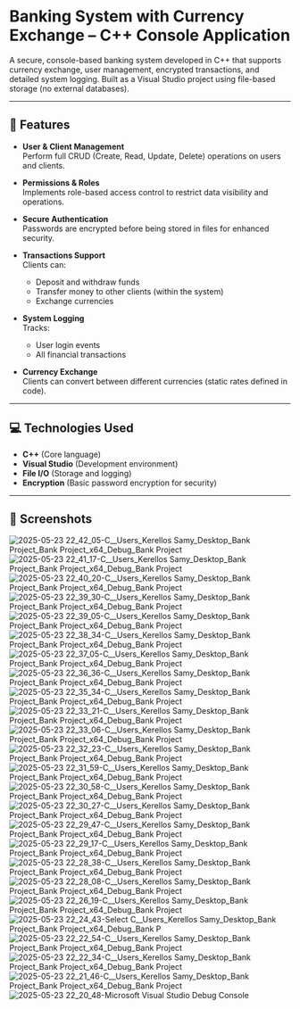 # Banking System with Currency Exchange – C++ Console Application

A secure, console-based banking system developed in C++ that supports currency exchange, user management, encrypted transactions, and detailed system logging. Built as a Visual Studio project using file-based storage (no external databases).

---

## 🔧 Features

- **User & Client Management**  
  Perform full CRUD (Create, Read, Update, Delete) operations on users and clients.

- **Permissions & Roles**  
  Implements role-based access control to restrict data visibility and operations.

- **Secure Authentication**  
  Passwords are encrypted before being stored in files for enhanced security.

- **Transactions Support**  
  Clients can:
  - Deposit and withdraw funds
  - Transfer money to other clients (within the system)
  - Exchange currencies

- **System Logging**  
  Tracks:
  - User login events
  - All financial transactions

- **Currency Exchange**  
  Clients can convert between different currencies (static rates defined in code).

---

## 💻 Technologies Used

- **C++** (Core language)
- **Visual Studio** (Development environment)
- **File I/O** (Storage and logging)
- **Encryption** (Basic password encryption for security)

---

## 📁 Screenshots

![2025-05-23 22_42_05-C__Users_Kerellos Samy_Desktop_Bank Project_Bank Project_x64_Debug_Bank Project](https://github.com/user-attachments/assets/8414bf0e-05e0-4c36-9b3c-665c715eda2c)
![2025-05-23 22_41_17-C__Users_Kerellos Samy_Desktop_Bank Project_Bank Project_x64_Debug_Bank Project](https://github.com/user-attachments/assets/80e2907a-4177-4a1b-966c-78541eb56d2b)
![2025-05-23 22_40_20-C__Users_Kerellos Samy_Desktop_Bank Project_Bank Project_x64_Debug_Bank Project](https://github.com/user-attachments/assets/aef547e0-a1ee-4964-afc4-16c3b5c89267)
![2025-05-23 22_39_30-C__Users_Kerellos Samy_Desktop_Bank Project_Bank Project_x64_Debug_Bank Project](https://github.com/user-attachments/assets/8408db3b-8432-4332-91e2-7dcb007ad311)
![2025-05-23 22_39_05-C__Users_Kerellos Samy_Desktop_Bank Project_Bank Project_x64_Debug_Bank Project](https://github.com/user-attachments/assets/a34363b5-d731-44bd-aed7-f1941884c550)
![2025-05-23 22_38_34-C__Users_Kerellos Samy_Desktop_Bank Project_Bank Project_x64_Debug_Bank Project](https://github.com/user-attachments/assets/ec681e76-64a9-40ba-87fd-3493341c9120)
![2025-05-23 22_37_05-C__Users_Kerellos Samy_Desktop_Bank Project_Bank Project_x64_Debug_Bank Project](https://github.com/user-attachments/assets/8ea75f93-049e-4a47-a889-adf8a1312d44)
![2025-05-23 22_36_36-C__Users_Kerellos Samy_Desktop_Bank Project_Bank Project_x64_Debug_Bank Project](https://github.com/user-attachments/assets/16277d5d-d786-4039-aaf3-bacea5e05cce)
![2025-05-23 22_35_34-C__Users_Kerellos Samy_Desktop_Bank Project_Bank Project_x64_Debug_Bank Project](https://github.com/user-attachments/assets/b87b110b-67f1-435f-9d03-10ffd701a65f)
![2025-05-23 22_33_21-C__Users_Kerellos Samy_Desktop_Bank Project_Bank Project_x64_Debug_Bank Project](https://github.com/user-attachments/assets/4f90e980-bd6e-4bdd-b7ea-66faf73cb801)
![2025-05-23 22_33_06-C__Users_Kerellos Samy_Desktop_Bank Project_Bank Project_x64_Debug_Bank Project](https://github.com/user-attachments/assets/00b649bf-4d38-4b3a-92dd-ea610c66e6e3)
![2025-05-23 22_32_23-C__Users_Kerellos Samy_Desktop_Bank Project_Bank Project_x64_Debug_Bank Project](https://github.com/user-attachments/assets/e8cd6d4c-7ebd-49ab-9cb2-53b23ad29662)
![2025-05-23 22_31_59-C__Users_Kerellos Samy_Desktop_Bank Project_Bank Project_x64_Debug_Bank Project](https://github.com/user-attachments/assets/3966c859-b888-4f8e-8f58-4a045edff799)
![2025-05-23 22_30_58-C__Users_Kerellos Samy_Desktop_Bank Project_Bank Project_x64_Debug_Bank Project](https://github.com/user-attachments/assets/eb5ec541-7c82-4134-8310-4775ac626304)
![2025-05-23 22_30_27-C__Users_Kerellos Samy_Desktop_Bank Project_Bank Project_x64_Debug_Bank Project](https://github.com/user-attachments/assets/5384f713-292e-4965-8904-329238dbe9f6)
![2025-05-23 22_29_47-C__Users_Kerellos Samy_Desktop_Bank Project_Bank Project_x64_Debug_Bank Project](https://github.com/user-attachments/assets/3efa4a69-ad17-4a85-88bb-fcc694a558a7)
![2025-05-23 22_29_17-C__Users_Kerellos Samy_Desktop_Bank Project_Bank Project_x64_Debug_Bank Project](https://github.com/user-attachments/assets/2a785468-f515-4b30-9b5a-22555bfe3ffc)
![2025-05-23 22_28_38-C__Users_Kerellos Samy_Desktop_Bank Project_Bank Project_x64_Debug_Bank Project](https://github.com/user-attachments/assets/33115155-a962-4250-afa6-87b510044c21)
![2025-05-23 22_28_08-C__Users_Kerellos Samy_Desktop_Bank Project_Bank Project_x64_Debug_Bank Project](https://github.com/user-attachments/assets/97286bfe-39ec-488b-be7f-5ebed265bb97)
![2025-05-23 22_26_19-C__Users_Kerellos Samy_Desktop_Bank Project_Bank Project_x64_Debug_Bank Project](https://github.com/user-attachments/assets/cd6d7635-77b4-48b1-be64-d20456295790)
![2025-05-23 22_24_43-Select C__Users_Kerellos Samy_Desktop_Bank Project_Bank Project_x64_Debug_Bank P](https://github.com/user-attachments/assets/a5d6e68f-9a8a-4598-971d-6d9589883f4c)
![2025-05-23 22_22_54-C__Users_Kerellos Samy_Desktop_Bank Project_Bank Project_x64_Debug_Bank Project](https://github.com/user-attachments/assets/fe1c3186-1beb-454a-a556-0acf5d664e53)
![2025-05-23 22_22_34-C__Users_Kerellos Samy_Desktop_Bank Project_Bank Project_x64_Debug_Bank Project](https://github.com/user-attachments/assets/04d82cc2-8005-4cf2-b0cf-5e6384ba8f4a)
![2025-05-23 22_21_46-C__Users_Kerellos Samy_Desktop_Bank Project_Bank Project_x64_Debug_Bank Project](https://github.com/user-attachments/assets/387ca53b-462d-49cb-8d9a-76d04af90719)
![2025-05-23 22_20_48-Microsoft Visual Studio Debug Console](https://github.com/user-attachments/assets/f20e8300-fff6-47b6-8eb8-6af662c35a29)


